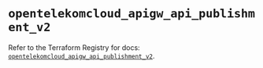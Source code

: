 # `opentelekomcloud_apigw_api_publishment_v2`

Refer to the Terraform Registry for docs: [`opentelekomcloud_apigw_api_publishment_v2`](https://registry.terraform.io/providers/opentelekomcloud/opentelekomcloud/1.36.33/docs/resources/apigw_api_publishment_v2).
